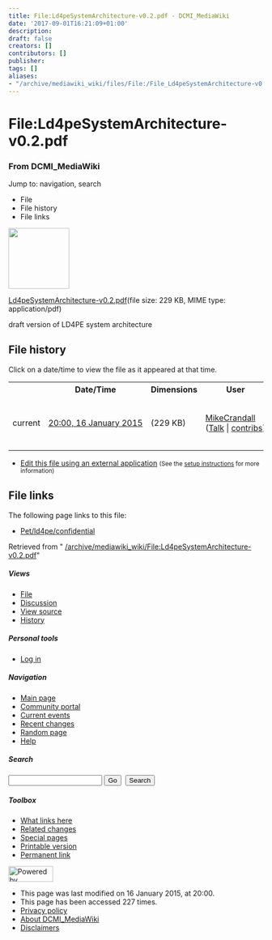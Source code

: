 ```yaml
---
title: File:Ld4peSystemArchitecture-v0.2.pdf - DCMI_MediaWiki
date: '2017-09-01T16:21:09+01:00'
description: 
draft: false
creators: []
contributors: []
publisher: 
tags: []
aliases:
- "/archive/mediawiki_wiki/files/File:/File_Ld4peSystemArchitecture-v0.2.pdf.html"
---
```


<a id="top"></a>
# File:Ld4peSystemArchitecture-v0.2.pdf

### From DCMI\_MediaWiki

Jump to: navigation, search
<!-- start content -->
- File
- File history
- File links

 [<img alt="" src="/skins/common/images/icons/fileicon-pdf.png" width="120" height="120">](/archive/mediawiki_wiki/files/Ld4peSystemArchitecture-v0.2.pdf)

[Ld4peSystemArchitecture-v0.2.pdf](/archive/mediawiki_wiki/files/Ld4peSystemArchitecture-v0.2.pdf "Ld4peSystemArchitecture-v0.2.pdf")‎(file size: 229 KB, MIME type: application/pdf)

draft version of LD4PE system architecture

<!-- 
NewPP limit report
Preprocessor node count: 1/1000000
Post-expand include size: 0/2097152 bytes
Template argument size: 0/2097152 bytes
Expensive parser function count: 0/100
-->
## File history

Click on a date/time to view the file as it appeared at that time.

<table class="wikitable filehistory">
  <tr>
    <td></td>
    <th>Date/Time</th>
    <th>Dimensions</th>
    <th>User</th>
    <th>Comment</th>
  </tr>
  <tr>
    <td>current</td>
    <td class="filehistory-selected" style="white-space: nowrap;"><a href="/archive/mediawiki_wiki/files/Ld4peSystemArchitecture-v0.2.pdf">20:00, 16 January 2015</a></td>
    <td> <span style="white-space: nowrap;">(229 KB)</span>
    </td>
    <td>
      <a href="/index.php?title=User:MikeCrandall&amp;action=edit&amp;redlink=1" class="new mw-userlink" title="User:MikeCrandall (page does not exist)">MikeCrandall</a> <span style="white-space: nowrap;"> <span class="mw-usertoollinks">(<a href="/index.php?title=User_talk:MikeCrandall&amp;action=edit&amp;redlink=1" class="new" title="User talk:MikeCrandall (page does not exist)">Talk</a> | <a href="/index.php/Special:Contributions/MikeCrandall" title="Special:Contributions/MikeCrandall">contribs</a>)</span></span>
    </td>
    <td> <span class="comment">(draft version of LD4PE system architecture)</span>
    </td>
  </tr>
</table>

  

- [Edit this file using an external application](/index.php?title=File:Ld4peSystemArchitecture-v0.2.pdf&action=edit&externaledit=true&mode=file "File:Ld4peSystemArchitecture-v0.2.pdf") <small>(See the <a href="http://www.mediawiki.org/wiki/Manual:External_editors" class="external text" rel="nofollow">setup instructions</a> for more information)</small>

## File links

The following page links to this file:

- [Pet/ld4pe/confidential](/index.php/Pet/ld4pe/confidential "Pet/ld4pe/confidential")

Retrieved from " [/archive/mediawiki_wiki/File:Ld4peSystemArchitecture-v0.2.pdf](/archive/mediawiki_wiki/files/File:/File:Ld4peSystemArchitecture-v0.2.pdf.html)"

<!-- end content -->

##### Views

- [File](/archive/mediawiki_wiki/files/File:/File:Ld4peSystemArchitecture-v0.2.pdf.html "View the file page [c]")
- [Discussion](/index.php?title=File_talk:Ld4peSystemArchitecture-v0.2.pdf&action=edit&redlink=1 "Discussion about the content page [t]")
- [View source](/index.php?title=File:Ld4peSystemArchitecture-v0.2.pdf&action=edit "This page is protected.
You can view its source [e]")
- [History](/index.php?title=File:Ld4peSystemArchitecture-v0.2.pdf&action=history "Past revisions of this page [h]")

##### Personal tools

- [Log in](/index.php?title=Special:UserLogin&returnto=File:Ld4peSystemArchitecture-v0.2.pdf "You are encouraged to log in; however, it is not mandatory [o]")

<script type="text/javascript"> if (window.isMSIE55) fixalpha(); </script>

##### Navigation

- [Main page](/index.php/Main_Page "Visit the main page [z]")
- [Community portal](/index.php/DCMI_MediaWiki:Community_portal "About the project, what you can do, where to find things")
- [Current events](/index.php/DCMI_MediaWiki:Current_events "Find background information on current events")
- [Recent changes](/index.php/Special:RecentChanges "The list of recent changes in the wiki [r]")
- [Random page](/index.php/Special:Random "Load a random page [x]")
- [Help](/index.php/Help:Contents "The place to find out")

##### <label for="searchInput">Search</label>

<form action="/index.php" id="searchform">
				<input type="hidden" name="title" value="Special:Search">
				<input id="searchInput" title="Search DCMI_MediaWiki" accesskey="f" type="search" name="search">
				<input type="submit" name="go" class="searchButton" id="searchGoButton" value="Go" title="Go to a page with this exact name if exists"> 
				<input type="submit" name="fulltext" class="searchButton" id="mw-searchButton" value="Search" title="Search the pages for this text">
			</form>

##### Toolbox

- [What links here](/index.php/Special:WhatLinksHere/File:Ld4peSystemArchitecture-v0.2.pdf "List of all wiki pages that link here [j]")
- [Related changes](/index.php/Special:RecentChangesLinked/File:Ld4peSystemArchitecture-v0.2.pdf "Recent changes in pages linked from this page [k]")
- [Special pages](/index.php/Special:SpecialPages "List of all special pages [q]")
- [Printable version](/index.php?title=File:Ld4peSystemArchitecture-v0.2.pdf&printable=yes "Printable version of this page [p]")
- [Permanent link](/index.php?title=File:Ld4peSystemArchitecture-v0.2.pdf&oldid=9133 "Permanent link to this revision of the page")

<!-- end of the left (by default at least) column -->

 [<img src="/skins/common/images/poweredby_mediawiki_88x31.png" height="31" width="88" alt="Powered by MediaWiki">](http://www.mediawiki.org/)

- This page was last modified on 16 January 2015, at 20:00.
- This page has been accessed 227 times.
- [Privacy policy](/index.php/DCMI_MediaWiki:Privacy_policy "DCMI MediaWiki:Privacy policy")
- [About DCMI\_MediaWiki](/index.php/DCMI_MediaWiki:About "DCMI MediaWiki:About")
- [Disclaimers](/index.php/DCMI_MediaWiki:General_disclaimer "DCMI MediaWiki:General disclaimer")

<script>if (window.runOnloadHook) runOnloadHook();</script><!-- Served in 0.458 secs. -->
